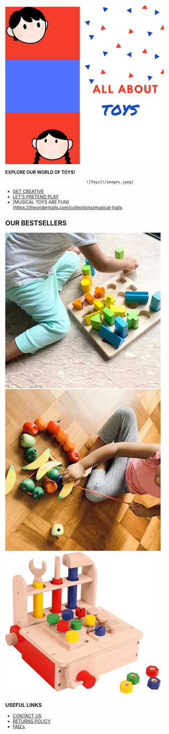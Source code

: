 ![Logo](/Logo.png)




**EXPLORE OUR WORLD OF TOYS!**
                                       
                                        ![Toys](/images.jpeg)   
  
 
* [GET CREATIVE](https://lilwondertrails.com/collections/creative-play-trails)               
* [LET'S PRETEND PLAY](https://lilwondertrails.com/collections/pretend-play-trails)           
* [MUSICAL TOYS ARE FUN](https://lilwondertrails.com/collections/musical-trails

## OUR BESTSELLERS

![Shape Sorter](/SS.jpg)        ![Fruit Threading Set](/Fruit.jpg)      ![My Toolbox](/Tool.jpg)





### USEFUL LINKS

* [CONTACT US](https://lilwondertrails.com/pages/contact-us)
* [RETURNS POLICY](https://lilwondertrails.com/policies/refund-policy)
* [FAQ's](https://lilwondertrails.com/pages/faqs)

